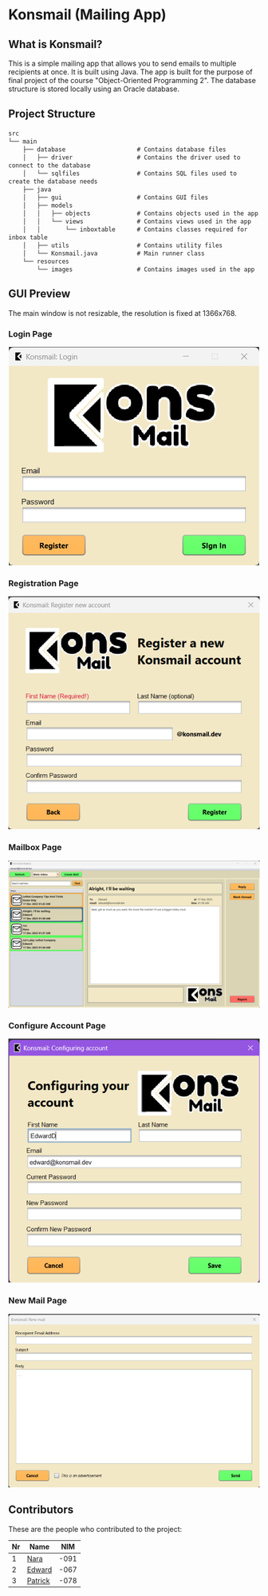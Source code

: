# Konsmail (Mailing App)

## What is Konsmail?

This is a simple mailing app that allows you to send emails to multiple recipients at once. It is built using Java.
The app is built for the purpose of final project of the course "Object-Oriented Programming 2". The database structure
is stored locally using an Oracle database.

## Project Structure

```
src
└── main                    
    ├── database                    # Contains database files
    │   ├── driver                  # Contains the driver used to connect to the database
    │   └── sqlfiles                # Contains SQL files used to create the database needs
    ├── java        
    │   ├── gui                     # Contains GUI files
    │   ├── models      
    │   │   ├── objects             # Contains objects used in the app
    │   │   └── views               # Contains views used in the app
    │   │       └── inboxtable      # Contains classes required for inbox table
    │   ├── utils                   # Contains utility files
    │   └── Konsmail.java           # Main runner class
    └── resources                   
        └── images                  # Contains images used in the app
```

## GUI Preview

The main window is not resizable, the resolution is fixed at 1366x768.

### Login Page

<p style="text-align: center">
  <img src="images/login_page.png" alt="Login Page"/>
</p>

### Registration Page

<p style="text-align: center">
  <img src="images/registration_page.png" alt="Login Page"/>
</p>

### Mailbox Page

<p style="text-align: center">
  <img src="images/mailbox_page.png" alt="Login Page"/>
</p>

### Configure Account Page

<p style="text-align: center">
  <img src="images/configure_account_page.png" alt="Login Page"/>
</p>

### New Mail Page

<p style="text-align: center">
  <img src="images/new_mail_page.png" alt="Login Page"/>
</p>

## Contributors

These are the people who contributed to the project:

| Nr | Name                                    | NIM  |
|----|-----------------------------------------|------|
| 1  | [Nara](https://github.com/vianneynara)  | -091 |
| 2  | [Edward](https://github.com/Trustacean) | -067 |
| 3  | [Patrick](https://github.com/FatDog98)  | -078 |
